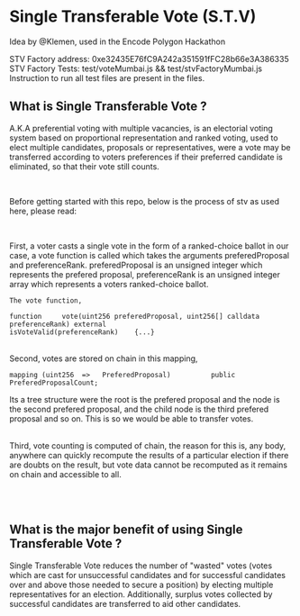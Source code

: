 # Single Transferable Vote (S.T.V)


Idea by @Klemen, used in the Encode Polygon Hackathon<br>

STV Factory address: 0xe32435E76fC9A242a351591fFC28b66e3A386335<br> 
STV Factory Tests: test/voteMumbai.js && test/stvFactoryMumbai.js<br> 
Instruction to run all test files are present in the files.

## What is Single Transferable Vote ?

A.K.A preferential voting with multiple vacancies, is an electorial voting system based on proportional representation and ranked voting, used to elect multiple candidates, proposals or representatives, were a
vote may be transferred according to voters preferences if their preferred candidate is eliminated, so that their vote still counts.

<br>

Before getting started with this repo, below is the process of stv as used here, please read:

<br>

First, a voter casts a single vote in the form of a ranked-choice ballot in our case,
a vote function is called which takes the arguments preferedProposal and preferenceRank. 
preferedProposal is an unsigned integer which represents the prefered proposal, 
preferenceRank is an unsigned integer array which represents a voters ranked-choice ballot.

    The vote function,

    function     vote(uint256 preferedProposal, uint256[] calldata preferenceRank) external
    isVoteValid(preferenceRank)    {...}

<br>
Second, votes are stored on chain in this mapping,

    mapping (uint256  =>   PreferedProposal)          public PreferedProposalCount;

Its a tree structure were the root is the prefered proposal and the node is the second prefered proposal,
and the child node is the third prefered proposal and so on. This is so we would be able to transfer votes.

<br>
Third, vote counting is computed of chain, the reason for this is, any body, anywhere can quickly recompute the results of a particular election if there are doubts on the result, but vote data cannot be recomputed as it remains on chain and accessible to all.


<br> <br>

## What is the major benefit of using Single Transferable Vote ?

Single Transferable Vote reduces the number of "wasted" votes (votes which are cast for unsuccessful candidates and for successful candidates over and above those needed to secure a position) by electing multiple representatives for an election. Additionally, surplus votes collected by successful candidates are transferred to aid other candidates.